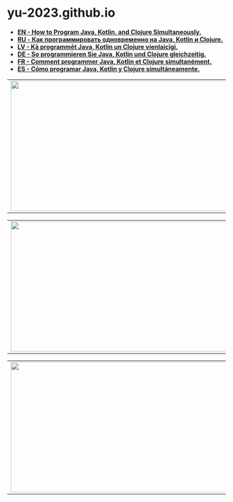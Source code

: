 # yu-2023.github.io

<strong>
  
- <a href="https://yu-2023.github.io/inf/info_EN.html" target="_blank">EN - How to Program Java, Kotlin, and Clojure Simultaneously.</a>
- <a href="https://yu-2023.github.io/inf/info_RU.html" target="_blank">RU - Как программировать одновременно на Java, Kotlin и Clojure.
- <a href="https://yu-2023.github.io/inf/info_LV.html" target="_blank">LV - Kā programmēt Java, Kotlin un Clojure vienlaicīgi.
- DE - So programmieren Sie Java, Kotlin und Clojure gleichzeitig.
- FR - Comment programmer Java, Kotlin et Clojure simultanément.
- ES - Cómo programar Java, Kotlin y Clojure simultáneamente.

</strong>

<html>
  <body>
  
  <head>
 </head>
  
<table border="0">
  <tr>
    <td>
      <a href="https://yu-2023.github.io/yu-java" target="_blank"><img src="https://yu-2023.github.io/yu-java/screen/JAV_10_tabs.jpg" width="500" height="300"></a>
    </td>
  </tr>
</table>

<table border="0">
  <tr>
    <td>
      <a href="https://yu-2023.github.io/yu-kotlin" target="_blank"><img src="https://yu-2023.github.io/yu-kotlin/screen/KOT_10_tabs.jpg" width="500" height="300"></a>
    </td>
  </tr>
</table>

<table border="0">
  <tr>
    <td>
      <a href="https://yu-2023.github.io/yu-clojure" target="_blank"><img src="https://yu-2023.github.io/yu-clojure/screen/CLO_07_internal_frame_six.jpg" width="500" height="300"></a>
    </td>
  </tr>
</table>

  </body>
</html>
